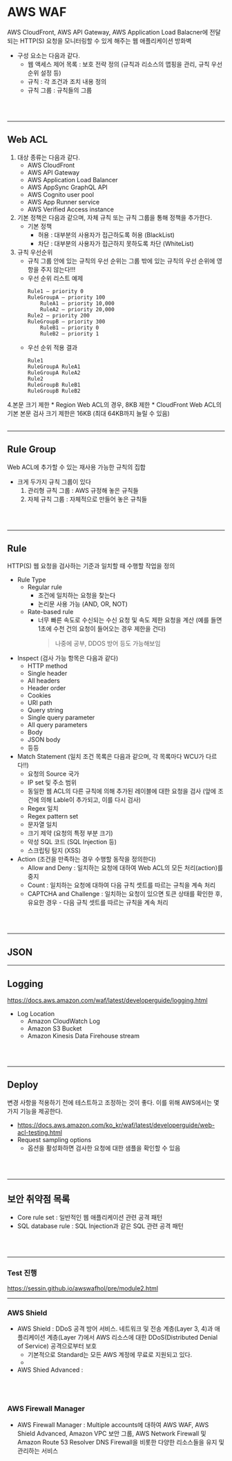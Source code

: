 # AWS WAF
AWS CloudFront, AWS API Gateway, AWS Application Load Balacner에 전달되는 HTTP(S) 요청을 모니터링할 수 있게 해주는 웹 애플리케이션 방화벽
* 구성 요소는 다음과 같다.
    * 웹 액세스 제어 목록 : 보호 전략 정의 (규칙과 리소스의 맵핑을 관리, 규칙 우선순위 설정 등)
    * 규칙 : 각 조건과 조치 내용 정의
    * 규칙 그룹 : 규칙들의 그룹
</br>
</br>

---
## Web ACL
1. 대상 종류는 다음과 같다.
    - AWS CloudFront
    - AWS API Gateway
    - AWS Application Load Balancer
    - AWS AppSync GraphQL API
    - AWS Cognito user pool
    - AWS App Runner service
    - AWS Verified Access instance
2. 기본 정책은 다음과 같으며, 자체 규칙 또는 규칙 그룹을 통해 정책을 추가한다.
    * 기본 정책
        - 허용 : 대부분의 사용자가 접근하도록 허용 (BlackList)
        - 차단 : 대부분의 사용자가 접근하지 못하도록 차단 (WhiteList)
3. 규칙 우선순위
    * 규칙 그룹 안에 있는 규칙의 우선 순위는 그룹 밖에 있는 규칙의 우선 순위에 영항을 주지 않는다!!!
    * 우선 순위 리스트 예제
        ```
        Rule1 – priority 0
        RuleGroupA – priority 100
            RuleA1 – priority 10,000
            RuleA2 – priority 20,000
        Rule2 – priority 200
        RuleGroupB – priority 300
            RuleB1 – priority 0
            RuleB2 – priority 1
        ```
    * 우선 순위 적용 결과
        ```
        Rule1
        RuleGroupA RuleA1
        RuleGroupA RuleA2
        Rule2
        RuleGroupB RuleB1
        RuleGroupB RuleB2
        ```
4.본문 크기 제한
    * Region Web ACL의 경우, 8KB 제한
    * CloudFront Web ACL의 기본 본문 검사 크기 제한은 16KB (최대 64KB까지 늘릴 수 있음)
</br>
</br>

---
## Rule Group
Web ACL에 추가할 수 있는 재사용 가능한 규칙의 집합
* 크게 두가지 규칙 그룹이 있다
    1. 관리형 규칙 그룹 : AWS 규정해 놓은 규칙들
    2. 자체 규칙 그룹 : 자체적으로 만들어 놓은 규칙들
</br>
</br>


---
## Rule
HTTP(S) 웹 요청을 검사하는 기준과 일치할 때 수행할 작업을 정의
* Rule Type
    * Regular rule
        * 조건에 일치하는 요청을 찾는다
        * 논리문 사용 가능 (AND, OR, NOT)
    * Rate-based rule
        - 너무 빠른 속도로 수신되는 수신 요청 및 속도 제한 요청을 계산 (예를 들면 1초에 수천 건의 요청이 들어오는 경우 제한을 건다)
            > 나중에 공부, DDOS 방어 등도 가능해보임
* Inspect (검사 가능 항목은 다음과 같다)
    - HTTP method
    - Single header
    - All headers
    - Header order
    - Cookies
    - URI path
    - Query string
    - Single query parameter
    - All query parameters
    - Body
    - JSON body
    - 등등
* Match Statement (일치 조건 목록은 다음과 같으며, 각 목록마다 WCU가 다르다!!)
    - 요청의 Source 국가
    - IP set 및 주소 범위 
    - 동일한 웹 ACL의 다른 규칙에 의해 추가된 레이블에 대한 요청을 검사 (앞에 조건에 의해 Lable이 추가되고, 이를 다시 검사)
    - Regex 일치
    - Regex pattern set
    - 문자열 일치
    - 크기 제약 (요청의 특정 부분 크기)
    - 악성 SQL 코드 (SQL Injection 등)
    - 스크립팅 탐지 (XSS)
* Action (조건을 만족하는 경우 수행할 동작을 정의한다)
    - Allow and Deny : 일치하는 요청에 대하여 Web ACL의 모든 처리(action)를 중지
    - Count : 일치하는 요청에 대하여 다음 규칙 셋트를 따르는 규칙을 계속 처리
    - CAPTCHA and Challenge : 일치하는 요청이 있으면 토큰 상태를 확인한 후, 유요한 경우 - 다음 규칙 셋트를 따르는 규칙을 계속 처리
</br>
</br>


---
## JSON






---
## Logging
https://docs.aws.amazon.com/waf/latest/developerguide/logging.html
* Log Location
    * Amazon CloudWatch Log
    * Amazon S3 Bucket
    * Amazon Kinesis Data Firehouse stream
</br>
</br>




---
## Deploy
변경 사항을 적용하기 전에 테스트하고 조정하는 것이 좋다. 이를 위해 AWS에서는 몇가지 기능을 제공한다.
* https://docs.aws.amazon.com/ko_kr/waf/latest/developerguide/web-acl-testing.html
* Request sampling options
    * 옵션을 활성화하면 검사한 요청에 대한 샘플을 확인할 수 있음
</br>
</br>


---
## 보안 취약점 목록
* Core rule set : 일반적인 웹 애플리케이션 관련 공격 패턴
* SQL database rule : SQL Injection과 같은 SQL 관련 공격 패턴 
</br>
</br>



---
### Test 진행
https://sessin.github.io/awswafhol/pre/module2.html
</br>



---
### AWS Shield
* AWS Shield : DDoS 공격 방어 서비스. 네트워크 및 전송 계층(Layer 3, 4)과 애플리케이션 계층(Layer 7)에서 AWS 리소스에 대한 DDoS(Distributed Denial of Service) 공격으로부터 보호
    - 기본적으로 Standard는 모든 AWS 계정에 무료로 지원되고 있다.
    - 
* AWS Shied Advanced : 

</br>
</br>




### AWS Firewall Manager
* AWS Firewall Manager : Multiple accounts에 대하여 AWS WAF, AWS Shield Advanced, Amazon VPC 보안 그룹, AWS Network Firewall 및 Amazon Route 53 Resolver DNS Firewall을 비롯한 다양한 리소스들을 유지 및 관리하는 서비스 
</br>
</br>